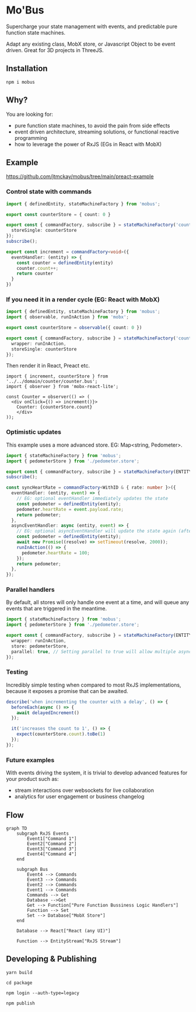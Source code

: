# Mo'Bus
Supercharge your state management with events, and predictable pure function state machines.

Adapt any existing class, MobX store, or Javascript Object to be event driven. Great for 3D projects in ThreeJS.

## Installation
`npm i mobus`

## Why?
You are looking for:
- pure function state machines, to avoid the pain from side effects
- event driven architecture, streaming solutions, or functional reactive programming
- how to leverage the power of RxJS (EGs in React with MobX)

## Example
https://github.com/jtmckay/mobus/tree/main/preact-example

### Control state with commands
```ts
import { definedEntity, stateMachineFactory } from 'mobus';

export const counterStore = { count: 0 }

export const { commandFactory, subscribe } = stateMachineFactory('counter', {
  storeSingle: counterStore
});
subscribe();

export const increment = commandFactory<void>({
  eventHandler: (entity) => {
    const counter = definedEntity(entity)
    counter.count++;
    return counter
  }
})
```

### If you need it in a render cycle (EG: React with MobX)
```ts
import { definedEntity, stateMachineFactory } from 'mobus';
import { observable, runInAction } from 'mobx';

export const counterStore = observable({ count: 0 })

export const { commandFactory, subscribe } = stateMachineFactory('counter', {
  wrapper: runInAction,
  storeSingle: counterStore
});
```
Then render it in React, Preact etc.
```tsx
import { increment, counterStore } from '../../domain/counter/counter.bus';
import { observer } from 'mobx-react-lite';

const Counter = observer(() => (
  <div onClick={() => increment()}>
    Counter: {counterStore.count}
	</div>
));
```

### Optimistic updates
This example uses a more advanced store. EG: Map<string, Pedometer>.
```ts
import { stateMachineFactory } from 'mobus';
import { pedometerStore } from './pedometer.store';

export const { commandFactory, subscribe } = stateMachineFactory(ENTITY, { wrapper: runInAction, store: pedometerStore });
subscribe();

const syncHeartRate = commandFactory<WithID & { rate: number }>({
  eventHandler: (entity, event) => {
    // EG: optional eventHandler immediately updates the state
    const pedometer = definedEntity(entity);
    pedometer.heartRate = event.payload.rate;
    return pedometer;
  },
  asyncEventHandler: async (entity, event) => {
    // EG: optional asyncEventHandler will update the state again (after hitting server etc.)
    const pedometer = definedEntity(entity);
    await new Promise((resolve) => setTimeout(resolve, 2000));
    runInAction(() => {
      pedometer.heartRate = 100;
    });
    return pedometer;
  },
});
```

### Parallel handlers
By default, all stores will only handle one event at a time, and will queue any events that are triggered in the meantime.
```ts
import { stateMachineFactory } from 'mobus';
import { pedometerStore } from './pedometer.store';

export const { commandFactory, subscribe } = stateMachineFactory(ENTITY, {
  wrapper: runInAction,
  store: pedometerStore,
  parallel: true, // Setting parallel to true will allow multiple async handlers to fire simultaneously
});
```

### Testing
Incredibly simple testing when compared to most RxJS implementations, because it exposes a promise that can be awaited.
```ts
describe('when incrementing the counter with a delay', () => {
  beforeEach(async () => {
    await delayedIncrement()
  });

  it('increases the count to 1', () => {
    expect(counterStore.count).toBe(1)
  });
});
```

### Future examples
With events driving the system, it is trivial to develop advanced features for your product such as:
- stream interactions over websockets for live collaboration
- analytics for user engagement or business changelog


## Flow
```mermaid
graph TD
    subgraph RxJS Events
        Event1["Command 1"]
        Event2["Command 2"]
        Event3["Command 3"]
        Event4["Command 4"]
    end
    
    subgraph Bus
        Event4 --> Commands
        Event3 --> Commands
        Event2 --> Commands
        Event1 --> Commands
        Commands --> Get
        Database -->Get
        Get --> Function["Pure Function Bussiness Logic Handlers"]
        Function --> Set
        Set --> Database["MobX Store"]
    end

    Database --> React["React (any UI)"]

    Function --> EntityStream["RxJS Stream"]
```

## Developing & Publishing
`yarn build`

`cd package`

`npm login --auth-type=legacy`

`npm publish`
